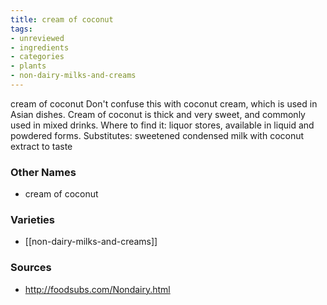```yaml
---
title: cream of coconut
tags:
- unreviewed
- ingredients
- categories
- plants
- non-dairy-milks-and-creams
---
```

cream of coconut Don't confuse this with coconut cream, which is used in Asian dishes. Cream of coconut is thick and very sweet, and commonly used in mixed drinks. Where to find it: liquor stores, available in liquid and powdered forms. Substitutes: sweetened condensed milk with coconut extract to taste

### Other Names

* cream of coconut

### Varieties

* [[non-dairy-milks-and-creams]]

### Sources
* http://foodsubs.com/Nondairy.html
